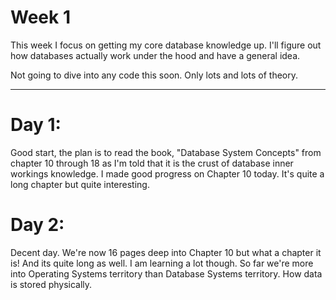 # Week 1

This week I focus on getting my core database knowledge up. I'll figure out how databases actually work under the hood and have a general idea.

Not going to dive into any code this soon. Only lots and lots of theory.

---
# Day 1:
Good start, the plan is to read the book, "Database System Concepts" from chapter 10 through 18 as I'm told that it is the crust of database inner workings knowledge. I made good progress on Chapter 10 today. It's quite a long chapter but quite interesting.
# Day 2:
Decent day. We're now 16 pages deep into Chapter 10 but what a chapter it is! And its quite long as well. I am learning a lot though. So far we're more into Operating Systems territory than Database Systems territory. How data is stored physically.